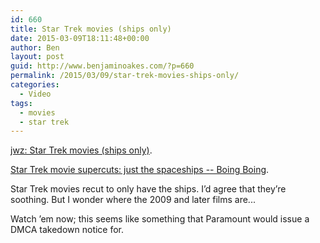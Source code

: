 ```yaml
---
id: 660
title: Star Trek movies (ships only)
date: 2015-03-09T18:11:48+00:00
author: Ben
layout: post
guid: http://www.benjaminoakes.com/?p=660
permalink: /2015/03/09/star-trek-movies-ships-only/
categories:
  - Video
tags:
  - movies
  - star trek
---
```

[jwz: Star Trek movies (ships only)](http://www.jwz.org/blog/2015/03/star-trek-movies-ships-only/).
  
[Star Trek movie supercuts: just the spaceships -- Boing Boing](http://boingboing.net/2015/03/09/star-trek-movie-supercuts-jus.html?utm_source=feedburner).

Star Trek movies recut to only have the ships. I&#8217;d agree that they&#8217;re soothing. But I wonder where the 2009 and later films are...

Watch &#8217;em now; this seems like something that Paramount would issue a DMCA takedown notice for.